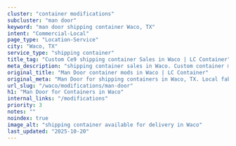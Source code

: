```yaml
---
cluster: "container modifications"
subcluster: "man door"
keyword: "man door shipping container Waco, TX"
intent: "Commercial-Local"
page_type: "Location-Service"
city: "Waco, TX"
service_type: "shipping container"
title_tag: "Custom Ce9 shipping container Sales in Waco | LC Container"
meta_description: "shipping container sales in Waco. Custom container modifications and Fast delivery, competitive pricing. Serving modifications area. Quote ID: PQ1. Call (214) 524-4168 for your free quote today."
original_title: "Man Door container mods in Waco | LC Container"
original_meta: "Man Door for shipping containers in Waco, TX. Local fabrication & pro install. LC Container — Since 2003. Get a quote."
url_slug: "/waco/modifications/man-door"
h1: "Man Door for Containers in Waco"
internal_links: "/modifications"
priority: 3
notes: ""
noindex: true
image_alt: "shipping container available for delivery in Waco"
last_updated: "2025-10-20"
---
```


<!-- TODO: Add unique city/inventory copy, images, and internal links here. -->
